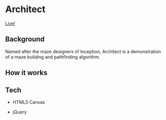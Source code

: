 # Architect

[Live!](https://vorpus.github.io/theArchitect)

## Background

Named after the maze designers of Inception, Architect is a demonstration of a maze building and pathfinding algorithm.

## How it works

## Tech

* HTML5 Canvas

* jQuery
